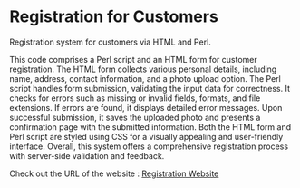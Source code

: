 # Registration for Customers

Registration system for customers via HTML and Perl.

This code comprises a Perl script and an HTML form for customer registration. The HTML form collects various personal details, including name, address, contact information, and a photo upload option.
The Perl script handles form submission, validating the input data for correctness. It checks for errors such as missing or invalid fields, formats, and file extensions. If errors are found, it displays detailed error messages.
Upon successful submission, it saves the uploaded photo and presents a confirmation page with the submitted information. Both the HTML form and Perl script are styled using CSS for a visually appealing and user-friendly interface.
Overall, this system offers a comprehensive registration process with server-side validation and feedback.

Check out the URL of the website :  [Registration Website](https://www2.cs.torontomu.ca/~epolat/lab07b.html)
